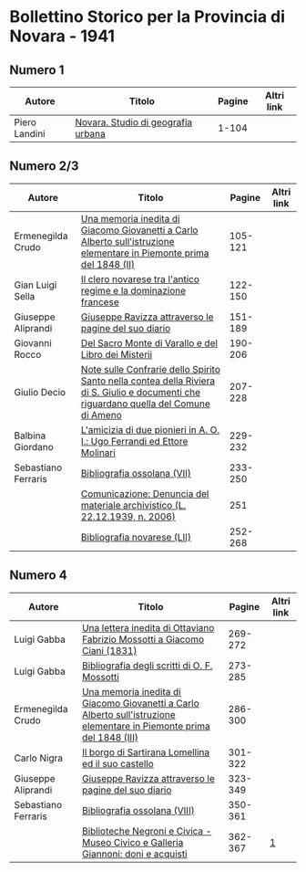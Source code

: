 # Bollettino Storico per la Provincia di Novara - 1941

## Numero 1

| Autore        | Titolo                                                                                  | Pagine | Altri link |
|---------------|-----------------------------------------------------------------------------------------|--------|------------|
| Piero Landini | [Novara. Studio di geografia urbana](https://en.calameo.com/read/007260735f36447b4b9c8) | 1-104  |            |

## Numero 2/3

| Autore              | Titolo                                                                                                                                                                                      | Pagine  | Altri link |
|---------------------|---------------------------------------------------------------------------------------------------------------------------------------------------------------------------------------------|---------|------------|
| Ermenegilda Crudo   | [Una memoria inedita di Giacomo Giovanetti a Carlo Alberto sull'istruzione elementare in Piemonte prima del 1848 (II)](https://en.calameo.com/read/0072607355718d01ae4d6)                   | 105-121 |            |
| Gian Luigi Sella    | [Il clero novarese tra l'antico regime e la dominazione francese](https://en.calameo.com/read/0072607355718d01ae4d6)                                                                        | 122-150 |            |
| Giuseppe Aliprandi  | [Giuseppe Ravizza attraverso le pagine del suo diario](https://en.calameo.com/read/0072607355718d01ae4d6)                                                                                   | 151-189 |            |
| Giovanni Rocco      | [Del Sacro Monte di Varallo e del Libro dei Misterii](https://en.calameo.com/read/0072607355718d01ae4d6)                                                                                    | 190-206 |            |
| Giulio Decio        | [Note sulle Confrarie dello Spirito Santo nella contea della Riviera di S. Giulio e documenti che riguardano quella del Comune di Ameno](https://en.calameo.com/read/0072607355718d01ae4d6) | 207-228 |            |
| Balbina Giordano    | [L'amicizia di due pionieri in A. O. I.: Ugo Ferrandi ed Ettore Molinari](https://en.calameo.com/read/0072607355718d01ae4d6)                                                                | 229-232 |            |
| Sebastiano Ferraris | [Bibliografia ossolana (VII)](https://en.calameo.com/read/0072607355718d01ae4d6)                                                                                                            | 233-250 |            |
|                     | [Comunicazione: Denuncia del materiale archivistico (L. 22.12.1939, n. 2006)](https://en.calameo.com/read/0072607355718d01ae4d6)                                                            | 251     |            |
|                     | [Bibliografia novarese (LII)](https://en.calameo.com/read/0072607355718d01ae4d6)                                                                                                            | 252-268 |            |

## Numero 4

| Autore              | Titolo                                                                                                                                                                     | Pagine  | Altri link                                             |
|---------------------|----------------------------------------------------------------------------------------------------------------------------------------------------------------------------|---------|--------------------------------------------------------|
| Luigi Gabba         | [Una lettera inedita di Ottaviano Fabrizio Mossotti a Giacomo Ciani (1831)](https://en.calameo.com/read/007260735f14f49a9e263)                                             | 269-272 |                                                        |
| Luigi Gabba         | [Bibliografia degli scritti di O. F. Mossotti](https://en.calameo.com/read/007260735f14f49a9e263)                                                                          | 273-285 |                                                        |
| Ermenegilda Crudo   | [Una memoria inedita di Giacomo Giovanetti a Carlo Alberto sull'istruzione elementare in Piemonte prima del 1848 (III)](https://en.calameo.com/read/007260735f14f49a9e263) | 286-300 |                                                        |
| Carlo Nigra         | [Il borgo di Sartirana Lomellina ed il suo castello](https://en.calameo.com/read/007260735f14f49a9e263)                                                                    | 301-322 |                                                        |
| Giuseppe Aliprandi  | [Giuseppe Ravizza attraverso le pagine del suo diario](https://en.calameo.com/read/007260735f14f49a9e263)                                                                  | 323-349 |                                                        |
| Sebastiano Ferraris | [Bibliografia ossolana (VIII)](https://en.calameo.com/read/007260735f14f49a9e263)                                                                                          | 350-361 |                                                        |
|                     | [Biblioteche Negroni e Civica - Museo Civico e Galleria Giannoni: doni e acquisti](http://www.ssno.it/BSPNo/bspn_not41.html#414)                                           | 362-367 | [1](https://en.calameo.com/read/007260735f14f49a9e263) |
